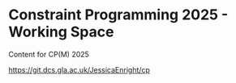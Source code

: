 # Constraint Programming 2025 - Working Space

Content for CP(M) 2025

https://git.dcs.gla.ac.uk/JessicaEnright/cp


